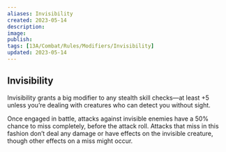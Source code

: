 ```yaml
---
aliases: Invisibility
created: 2023-05-14
description: 
image: 
publish: 
tags: [13A/Combat/Rules/Modifiers/Invisibility]
updated: 2023-05-14
---
```


## Invisibility

Invisibility grants a big modifier to any stealth skill checks—at least +5 unless you’re dealing with creatures who can detect you without sight.

Once engaged in battle, attacks against invisible enemies have a 50% chance to miss completely, before the attack roll. Attacks that miss in this fashion don’t deal any damage or have effects on the invisible creature, though other effects on a miss might occur. 